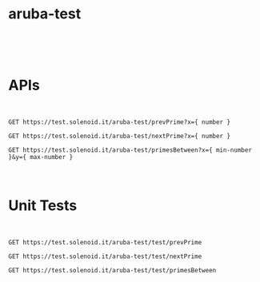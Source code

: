# aruba-test
<br>
<br>
<br>

# APIs
<br>

`GET https://test.solenoid.it/aruba-test/prevPrime?x={ number }`
<br>

`GET https://test.solenoid.it/aruba-test/nextPrime?x={ number }`
<br>

`GET https://test.solenoid.it/aruba-test/primesBetween?x={ min-number }&y={ max-number }`
<br>
<br>
<br>

# Unit Tests
<br>

`GET https://test.solenoid.it/aruba-test/test/prevPrime`
<br>

`GET https://test.solenoid.it/aruba-test/test/nextPrime`
<br>

`GET https://test.solenoid.it/aruba-test/test/primesBetween`
